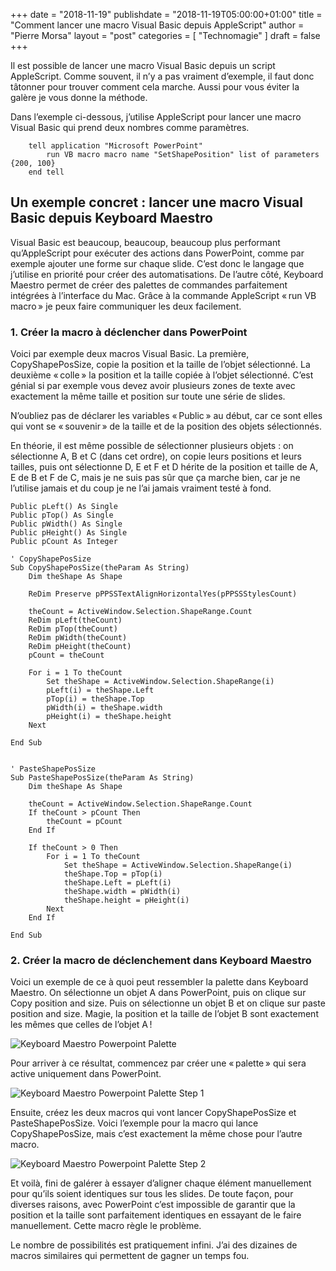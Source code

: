+++
date        = "2018-11-19"
publishdate = "2018-11-19T05:00:00+01:00" 
title       = "Comment lancer une macro Visual Basic depuis AppleScript"
author      = "Pierre Morsa"
layout      = "post"
categories  = [ "Technomagie" ]
draft       = false
+++

Il est possible de lancer une macro Visual Basic depuis un script AppleScript. Comme souvent, il n’y a pas vraiment d’exemple, il faut donc tâtonner pour trouver comment cela marche. Aussi pour vous éviter la galère je vous donne la méthode.

Dans l’exemple ci-dessous, j’utilise AppleScript pour lancer une macro Visual Basic qui prend deux nombres comme paramètres.

```
	tell application "Microsoft PowerPoint"
		run VB macro macro name "SetShapePosition" list of parameters {200, 100}
	end tell
```

## Un exemple concret : lancer une macro Visual Basic depuis Keyboard Maestro
Visual Basic est beaucoup, beaucoup, beaucoup plus performant qu’AppleScript pour exécuter des actions dans PowerPoint, comme par exemple ajouter une forme sur chaque slide. C’est donc le langage que j’utilise en priorité pour créer des automatisations. De l’autre côté, Keyboard Maestro permet de créer des palettes de commandes parfaitement intégrées à l’interface du Mac. Grâce à la commande AppleScript « run VB macro » je peux faire communiquer les deux facilement.

### 1. Créer la macro à déclencher dans PowerPoint
Voici par exemple deux macros Visual Basic. La première, CopyShapePosSize, copie la position et la taille de l’objet sélectionné. La deuxième « colle » la position et la taille copiée à l’objet sélectionné. C’est génial si par exemple vous devez avoir plusieurs zones de texte avec exactement la même taille et position sur toute une série de slides.

N’oubliez pas de déclarer les variables « Public » au début, car ce sont elles qui vont se « souvenir » de la taille et de la position des objets sélectionnés.

En théorie, il est même possible de sélectionner plusieurs objets : on sélectionne A, B et C (dans cet ordre), on copie leurs positions et leurs tailles, puis ont sélectionne D, E et F et D hérite de la position et taille de A, E de B et F de C, mais je ne suis pas sûr que ça marche bien, car je ne l’utilise jamais et du coup je ne l’ai jamais vraiment testé à fond.

```
Public pLeft() As Single
Public pTop() As Single
Public pWidth() As Single
Public pHeight() As Single
Public pCount As Integer

' CopyShapePosSize
Sub CopyShapePosSize(theParam As String)
    Dim theShape As Shape
    
    ReDim Preserve pPPSSTextAlignHorizontalYes(pPPSSStylesCount)
    
    theCount = ActiveWindow.Selection.ShapeRange.Count
    ReDim pLeft(theCount)
    ReDim pTop(theCount)
    ReDim pWidth(theCount)
    ReDim pHeight(theCount)
    pCount = theCount
    
    For i = 1 To theCount
        Set theShape = ActiveWindow.Selection.ShapeRange(i)
        pLeft(i) = theShape.Left
        pTop(i) = theShape.Top
        pWidth(i) = theShape.width
        pHeight(i) = theShape.height
    Next
    
End Sub


' PasteShapePosSize
Sub PasteShapePosSize(theParam As String)
    Dim theShape As Shape
    
    theCount = ActiveWindow.Selection.ShapeRange.Count
    If theCount > pCount Then
        theCount = pCount
    End If
    
    If theCount > 0 Then
        For i = 1 To theCount
            Set theShape = ActiveWindow.Selection.ShapeRange(i)
            theShape.Top = pTop(i)
            theShape.Left = pLeft(i)
            theShape.width = pWidth(i)
            theShape.height = pHeight(i)
        Next
    End If
    
End Sub
```

### 2. Créer la macro de déclenchement dans Keyboard Maestro
Voici un exemple de ce à quoi peut ressembler la palette dans Keyboard Maestro. On sélectionne un objet A dans PowerPoint, puis on clique sur Copy position and size. Puis on sélectionne un objet B et on clique sur paste position and size. Magie, la position et la taille de l’objet B sont exactement les mêmes que celles de l’objet A !

![Keyboard Maestro Powerpoint Palette](/pictures/2018/11/keyboard-maestro-powerpoint-palette.jpg)

Pour arriver à ce résultat, commencez par créer une « palette » qui sera active uniquement dans PowerPoint.

![Keyboard Maestro Powerpoint Palette Step 1](/pictures/2018/11/keyboard-maestro-powerpoint-palette-step-1.jpg)

Ensuite, créez les deux macros qui vont lancer CopyShapePosSize et PasteShapePosSize. Voici l’exemple pour la macro qui lance CopyShapePosSize, mais c’est exactement la même chose pour l’autre macro.

![Keyboard Maestro Powerpoint Palette Step 2](/pictures/2018/11/keyboard-maestro-powerpoint-palette-step-2.jpg)

Et voilà, fini de galérer à essayer d’aligner chaque élément manuellement pour qu’ils soient identiques sur tous les slides. De toute façon, pour diverses raisons, avec PowerPoint c’est impossible de garantir que la position et la taille sont parfaitement identiques en essayant de le faire manuellement. Cette macro règle le problème.

Le nombre de possibilités est pratiquement infini. J’ai des dizaines de macros similaires qui permettent de gagner un temps fou.